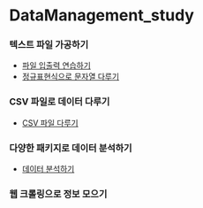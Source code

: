 # DataManagement_study
### 텍스트 파일 가공하기

- [파일 입출력 연습하기](https://github.com/hyeji1221/DataManagement_study/blob/main/Text%20File/%ED%8C%8C%EC%9D%BC%20%EC%9E%85%EC%B6%9C%EB%A0%A5%20%ED%95%99%EC%8A%B5%ED%95%98%EA%B8%B0.md)
- [정규표현식으로 문자열 다루기](https://github.com/hyeji1221/DataManagement_study/blob/main/Text%20File/%EC%A0%95%EA%B7%9C%ED%91%9C%ED%98%84%EC%8B%9D%EC%9C%BC%EB%A1%9C%20%EB%AC%B8%EC%9E%90%EC%97%B4%20%EB%8B%A4%EB%A3%A8%EA%B8%B0.md)

### CSV 파일로 데이터 다루기
- [CSV 파일 다루기](https://github.com/hyeji1221/DataManagement_study/blob/main/CSV/CSV%20%ED%8C%8C%EC%9D%BC%EB%A1%9C%20%EB%8D%B0%EC%9D%B4%ED%84%B0%20%EB%8B%A4%EB%A3%A8%EA%B8%B0.md)

### 다양한 패키지로 데이터 분석하기
- [데이터 분석하기](https://github.com/hyeji1221/DataAnalysis_study/blob/main/package/README.md)

### 웹 크롤링으로 정보 모으기



